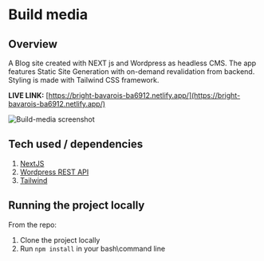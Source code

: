 # Build media

## Overview

A Blog site created with NEXT js and Wordpress as headless CMS. The app features Static Site Generation with on-demand revalidation from backend. Styling is made with Tailwind CSS framework.

**LIVE LINK:** [https://bright-bavarois-ba6912.netlify.app/](https://bright-bavarois-ba6912.netlify.app/)


![Build-media screenshot](https://user-images.githubusercontent.com/47148325/225024620-cf7abaaa-fa09-41a0-b3a9-34af4219570b.png)


## Tech used / dependencies

1. [NextJS](https://nextjs.org/)
2. [Wordpress REST API](https://developer.wordpress.com/docs/api/)
3. [Tailwind](https://tailwindcss.com/)


## Running the project locally
From the repo:
1. Clone the project locally
2. Run `npm install` in your bash\command line